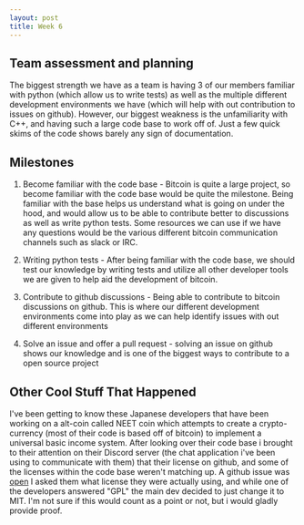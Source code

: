 ```yaml
---
layout: post
title: Week 6
---
```


## Team assessment and planning
The biggest strength we have as a team is having 3 of our members familiar with python (which allow us to write tests) as well as the multiple different development environments we have (which will help with out contribution to issues on github). However, our biggest weakness is the unfamiliarity with C++, and having such a large code base to work off of. Just a few quick skims of the code shows barely any sign of documentation.

## Milestones
1. Become familiar with the code base - Bitcoin is quite a large project, so become familiar with the code base would be quite the milestone. Being familiar with the base helps us understand what is going on under the hood, and would allow us to be able to contribute better to discussions as well as write python tests. Some resources we can use if we have any questions would be the various different bitcoin communication channels such as slack or IRC.

2. Writing python tests - After being familiar with the code base, we should test our knowledge by writing tests and utilize all other developer tools we are given to help aid the development of bitcoin.

3. Contribute to github discussions - Being able to contribute to bitcoin discussions on github. This is where our different development environments come into play as we can help identify issues with out different environments

4. Solve an issue and offer a pull request - solving an issue on github shows our knowledge and is one of the biggest ways to contribute to a open source project

## Other Cool Stuff That Happened
I've been getting to know these Japanese developers that have been working on a alt-coin called NEET coin which attempts to create a crypto-currency (most of their code is based off of bitcoin) to implement a universal basic income system. After looking over their code base i brought to their attention on their Discord server (the chat application i've been using to communicate with them) that their license on github, and some of the licenses within the code base weren't matching up. A github issue was [open](https://github.com/NEETCOINTeam/NEETCOIN/issues/5) I asked them what license they were actually using, and while one of the developers answered "GPL" the main dev decided to just change it to MIT. I'm not sure if this would count as a point or not, but i would gladly provide proof. 
